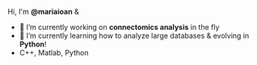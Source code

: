 Hi, I'm **@mariaioan** &
- 🔭 I’m currently working on **connectomics analysis** in the fly
- 🌱 I’m currently learning how to analyze large databases & evolving in **Python**!
- C++, Matlab, Python
